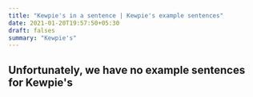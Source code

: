 ```yaml
---
title: "Kewpie's in a sentence | Kewpie's example sentences"
date: 2021-01-20T19:57:50+05:30
draft: falses
summary: "Kewpie's"
---
```

## Unfortunately, we have no example sentences for Kewpie's                 
